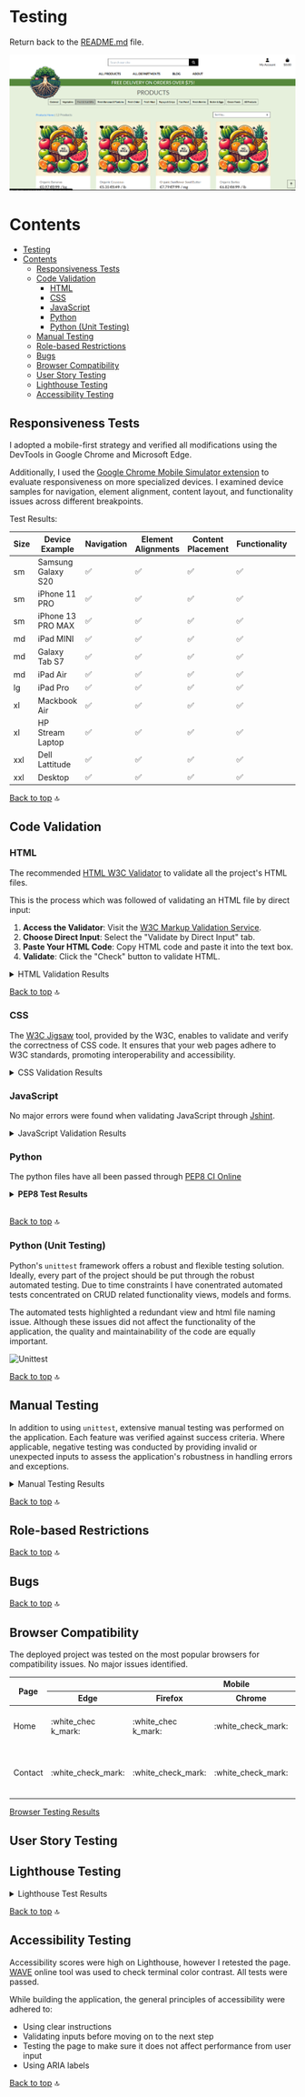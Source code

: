# Testing

Return back to the [README.md](README.md) file.

![Main Image](docs/images/main.png)

# Contents

<!-- TOC -->

* [Testing](#testing)
* [Contents](#contents)
    * [Responsiveness Tests](#responsiveness-tests)
    * [Code Validation](#code-validation)
        * [HTML](#html)
        * [CSS](#css)
        * [JavaScript](#javascript)
        * [Python](#python)
        * [Python (Unit Testing)](#python-unit-testing)
    * [Manual Testing](#manual-testing)
    * [Role-based Restrictions](#role-based-restrictions)
    * [Bugs](#bugs)
    * [Browser Compatibility](#browser-compatibility)
    * [User Story Testing](#user-story-testing)
    * [Lighthouse Testing](#lighthouse-testing)
    * [Accessibility Testing](#accessibility-testing)

<!-- TOC -->

## Responsiveness Tests

I adopted a mobile-first strategy and verified all modifications using the DevTools in Google Chrome and Microsoft Edge.

Additionally, I used
the [Google Chrome Mobile Simulator extension](https://chromewebstore.google.com/detail/mobile-simulator-responsi/ckejmhbmlajgoklhgbapkiccekfoccmk)
to evaluate responsiveness on more specialized
devices. I examined device samples for navigation, element alignment, content layout, and functionality issues across
different breakpoints.

Test Results:

| Size | Device Example     | Navigation         | Element Alignments | Content Placement  | Functionality      | Notes |
|------|--------------------|--------------------|--------------------|--------------------|--------------------|-------|
| sm   | Samsung Galaxy S20 | :white_check_mark: | :white_check_mark: | :white_check_mark: | :white_check_mark: |       |
| sm   | iPhone 11 PRO      | :white_check_mark: | :white_check_mark: | :white_check_mark: | :white_check_mark: |       |
| sm   | iPhone 13 PRO MAX  | :white_check_mark: | :white_check_mark: | :white_check_mark: | :white_check_mark: |       |
| md   | iPad MINI          | :white_check_mark: | :white_check_mark: | :white_check_mark: | :white_check_mark: |       |
| md   | Galaxy Tab S7      | :white_check_mark: | :white_check_mark: | :white_check_mark: | :white_check_mark: |       |
| md   | iPad Air           | :white_check_mark: | :white_check_mark: | :white_check_mark: | :white_check_mark: |       |
| lg   | iPad Pro           | :white_check_mark: | :white_check_mark: | :white_check_mark: | :white_check_mark: |       |
| xl   | Mackbook Air       | :white_check_mark: | :white_check_mark: | :white_check_mark: | :white_check_mark: |       |
| xl   | HP Stream Laptop   | :white_check_mark: | :white_check_mark: | :white_check_mark: | :white_check_mark: |       |
| xxl  | Dell Lattitude     | :white_check_mark: | :white_check_mark: | :white_check_mark: | :white_check_mark: |       |
| xxl  | Desktop            | :white_check_mark: | :white_check_mark: | :white_check_mark: | :white_check_mark: |       |

[Back to top](#contents) :top:

## Code Validation

### HTML

The recommended [HTML W3C Validator](https://validator.w3.org) to validate all the project's HTML files.

This is the process which was followed of validating an HTML file by direct input:

1. **Access the Validator**: Visit the [W3C Markup Validation Service](https://validator.w3.org/).
2. **Choose Direct Input**: Select the "Validate by Direct Input" tab.
3. **Paste Your HTML Code**: Copy HTML code and paste it into the text box.
4. **Validate**: Click the "Check" button to validate HTML.

<details>

<summary>HTML Validation Results</summary>

| File Name                   | Pass               | Notes             | View Result                                                    |
|-----------------------------|--------------------|-------------------|----------------------------------------------------------------|
| home page desktop           | :white_check_mark: |                   | ![Result](docs/test-img/home-page-desktop-html.png)            |
| home page mobile            | :white_check_mark: |                   | ![Result](docs/test-img/home-page-mobile-html.png)             |
| products page desktop       | :white_check_mark: |                   | ![Result](/docs/test-img/product-page-desktop-html.png)        |
| products page mobile        | :white_check_mark: |                   | ![Result](/docs/test-img/product-page-mobile-html.png)         |       
| blog page desktop           | :white_check_mark: |                   | ![Result](/docs/test-img/blog-page-desktop-html.png)           |       
| blog page mobile            | :white_check_mark: |                   | ![Result](/docs/test-img/blog-page-mobile-html.png)            |       
| blog post page desktop      | :white_check_mark: |                   | ![Result](/docs/test-img/blog-post-page-desktop-html.png)      |       
| blog post page mobile       | :white_check_mark: |                   | ![Result](/docs/test-img/blog-post-page-mobile-html.png)       |       
| contact page desktop        | :white_check_mark: |                   | ![Result](/docs/test-img/contact-page-desktop-html.png)        |       
| contact page mobile         | :white_check_mark: |                   | ![Result](/docs/test-img/contact-page-mobile-html.png)         |       
| privacy policy page desktop | :white_check_mark: |                   | ![Result](/docs/test-img/privacy-policy-page-desktop-html.png) |       
| privacy policy page mobile  | :white_check_mark: |                   | ![Result](/docs/test-img/privacy-policy-page-mobile-html.png)  |       
| return policy page desktop  | :white_check_mark: |                   | ![Result](/docs/test-img/return-policy-page-desktop-html.png)  |
| return policy page mobile   | :white_check_mark: |                   | ![Result](/docs/test-img/return-policy-page-mobile-html.png)   |       
| cart page desktop           | :white_check_mark: |                   | ![Result](/docs/test-img/cart-page-desktop-html.png)           |       
| cart page mobile            | :white_check_mark: |                   | ![Result](/docs/test-img/cart-page-mobile-html.png)            |       
| profile page desktop        | :white_check_mark: | From crispy forms | ![Result](/docs/test-img/profile-page-desktop-html.png)        |       
| profile page mobile         | :white_check_mark: | From crispy forms | ![Result](/docs/test-img/profile-page-mobile-html.png)         |       
| favorites page desktop      | :white_check_mark: |                   | ![Result](/docs/test-img/favorites-page-desktop-html.png)      |       
| favorites page mobile       | :white_check_mark: |                   | ![Result](/docs/test-img/favorites-page-mobile-html.png)       |       |
| logout page desktop         | :white_check_mark: |                   | ![Result](/docs/test-img/logout-page-desktop-html.png)         |       
| logout page mobile          | :white_check_mark: |                   | ![Result](/docs/test-img/logout-page-mobile-html.png)          |       
| register page desktop       | :white_check_mark: |                   | ![Result](/docs/test-img/register-page-desktop-html.png)       |       
| register page mobile        | :white_check_mark: |                   | ![Result](/docs/test-img/register-page-desktop-html.png)       |       
| login page desktop          | :white_check_mark: |                   | ![Result](/docs/test-img/login-page-desktop-html.png)          |       
| login page mobile           | :white_check_mark: |                   | ![Result](/docs/test-img/login-page-mobile-html.png)           |       

</details>

[Back to top](#contents) :top:

### CSS

The [W3C Jigsaw](https://jigsaw.w3.org/css-validator/) tool, provided by the W3C, enables to validate and verify the
correctness of CSS code. It ensures that your web pages adhere to W3C standards, promoting interoperability and
accessibility.

<details>

<summary>CSS Validation Results</summary>

| File Name     | Pass               | View Result                                                |
|---------------|--------------------|------------------------------------------------------------|
| base.css      | :white_check_mark: | ![Result](docs/test-img/base-file-validation-css.png)      |
| favorites.css | :white_check_mark: | ![Result](/docs/test-img/favorites-file-validaton-css.png) |
| checkout.css  | :white_check_mark: | ![Result](/docs/test-img/checkout-file-validation-css.png) |

</details>

### JavaScript

No major errors were found when validating JavaScript through [Jshint](https://jshint.com/).


<details>

<summary>JavaScript Validation Results</summary>

| File Name    | Pass               | View Result                                                  |
|--------------|--------------------|--------------------------------------------------------------|
| countryfield | :white_check_mark: | ![Result](docs/test-img/countryfield-file-validation-js.png) |
| blog         | :white_check_mark: | ![Result](/docs/test-img/blog-file-validaton-js.png)         |

</details>

### Python

The python files have all been passed through [PEP8 CI Online](https://pep8ci.herokuapp.com/)

<details><summary><b>PEP8 Test Results</b></summary>

| App Name  | File Name          | Pass               | Notes                                                      | View Result                                                                                               |
|-----------|--------------------|--------------------|------------------------------------------------------------|-----------------------------------------------------------------------------------------------------------|
| about     | views.py           | :white_check_mark: | The string is longer than 79 characters. Unable to reduce. | <details><summary>Screenshot</summary>![Result](/docs/test-img/about-views-py.png)</details>              |
| about     | urls.py            | :white_check_mark: |                                                            | <details><summary>Screenshot</summary>![Result](/docs/test-img/about-urls-py.png)</details>               |
| about     | models.py          | :white_check_mark: |                                                            | <details><summary>Screenshot</summary>![Result](/docs/test-img/about-models-py.png)</details>             |
| about     | forms.py           | :white_check_mark: |                                                            | <details><summary>Screenshot</summary>![Result](/docs/test-img/about-forms-py.png)</details>              |
| about     | admin.py           | :white_check_mark: |                                                            | <details><summary>Screenshot</summary>![Result](/docs/test-img/about-admin-py.png)</details>              |
| about     | test_views.py      | :white_check_mark: |                                                            | <details><summary>Screenshot</summary>![Result](/docs/test-img/about-test-viewers-py.png)</details>       |
| about     | test_forms.py      | :white_check_mark: |                                                            | <details><summary>Screenshot</summary>![Result](/docs/test-img/about-test-forms-py.png)</details>         |
| app       | settings.py        | :white_check_mark: |                                                            | <details><summary>Screenshot</summary>![Result](/docs/test-img/settings-py.png)</details>                 |
| app       | urls.py            | :white_check_mark: |                                                            | <details><summary>Screenshot</summary>![Result](/docs/test-img/testing-urls-py-main-app.png)</details>    |
| app       | views.py           | :white_check_mark: |                                                            | <details><summary>Screenshot</summary>![Result](/docs/test-img/views-py-main-app.png)</details>           |
| blog      | views.py           | :white_check_mark: |                                                            | <details><summary>Screenshot</summary>![Result](/docs/test-img/blog-views-py.png)</details>               |
| blog      | urls.py            | :white_check_mark: |                                                            | <details><summary>Screenshot</summary>![Result](/docs/test-img/blog-urls-py.png)</details>                |
| blog      | models.py          | :white_check_mark: |                                                            | <details><summary>Screenshot</summary>![Result](/docs/test-img/blog-models-py.png)</details>              |
| blog      | forms.py           | :white_check_mark: |                                                            | <details><summary>Screenshot</summary>![Result](/docs/test-img/blog-forms-py.png)</details>               |
| blog      | admin.py           | :white_check_mark: |                                                            | <details><summary>Screenshot</summary>![Result](/docs/test-img/blog-admin-py.png)</details>               |
| blog      | test_views.py      | :white_check_mark: |                                                            | <details><summary>Screenshot</summary>![Result](/docs/test-img/blog-test-views-py.png)</details>          |
| blog      | test_models.py     | :white_check_mark: |                                                            | <details><summary>Screenshot</summary>![Result](/docs/test-img/blog-test-models-py.png)</details>         |
| cart      | views.py           | :white_check_mark: |                                                            | <details><summary>Screenshot</summary>![Result](/docs/test-img/cart-views-py.png)</details>               |
| cart      | urls.py            | :white_check_mark: |                                                            | <details><summary>Screenshot</summary>![Result](/docs/test-img/cart-urls-py.png)</details>                |
| cart      | contexts.py        | :white_check_mark: |                                                            | <details><summary>Screenshot</summary>![Result](/docs/test-img/cart-context-py.png)</details>             |
| cart      | test_context.py    | :white_check_mark: |                                                            | <details><summary>Screenshot</summary>![Result](/docs/test-img/cart-test-contest-py.png)</details>        |
| checkout  | webhooks.py        | :white_check_mark: |                                                            | <details><summary>Screenshot</summary>![Result](/docs/test-img/checkout-webhooks-py.png)</details>        |
| checkout  | webhook_handler.py | :white_check_mark: |                                                            | <details><summary>Screenshot</summary>![Result](/docs/test-img/checkout-webhook-handler-py.png)</details> |
| checkout  | views.py           | :white_check_mark: |                                                            | <details><summary>Screenshot</summary>![Result](/docs/test-img/checkaout-views.png)</details>             |
| checkout  | urls.py            | :white_check_mark: |                                                            | <details><summary>Screenshot</summary>![Result](/docs/test-img/checkout-urls-py.png)</details>            |
| checkout  | signals.py         | :white_check_mark: |                                                            | <details><summary>Screenshot</summary>![Result](/docs/test-img/checkout-signals-py.png)</details>         |
| checkout  | models.py          | :white_check_mark: |                                                            | <details><summary>Screenshot</summary>![Result](/docs/test-img/checkout-models-py.png)</details>          |
| checkout  | forms.py           | :white_check_mark: |                                                            | <details><summary>Screenshot</summary>![Result](/docs/test-img/checkout-forms-py.png)</details>           |
| checkout  | admin.py           | :white_check_mark: |                                                            | <details><summary>Screenshot</summary>![Result](/docs/test-img/checkout-admin-py.png)</details>           |
| checkout  | test_models.py     | :white_check_mark: |                                                            | <details><summary>Screenshot</summary>![Result](/docs/test-img/checkout-test-models-py.png)</details>     |
| checkout  | test_forms.py      | :white_check_mark: |                                                            | <details><summary>Screenshot</summary>![Result](/docs/test-img/checkout-test-forms-py.png)</details>      |
| favorites | views.py           | :white_check_mark: |                                                            | <details><summary>Screenshot</summary>![Result](/docs/test-img/favorites-views-py.png)</details>          |
| favorites | urls.py            | :white_check_mark: |                                                            | <details><summary>Screenshot</summary>![Result](/docs/test-img/favorites-urls-py.png)</details>           |
| favorites | models.py          | :white_check_mark: |                                                            | <details><summary>Screenshot</summary>![Result](/docs/test-img/favorites-models-py.png)</details>         |
| favorites | admin.py           | :white_check_mark: |                                                            | <details><summary>Screenshot</summary>![Result](/docs/test-img/favorites-admin-py.png)</details>          |
| favorites | test_models.py     | :white_check_mark: |                                                            | <details><summary>Screenshot</summary>![Result](/docs/test-img/favorites-test-models-py.png)</details>    |
| home      | views.py           | :white_check_mark: |                                                            | <details><summary>Screenshot</summary>![Result](/docs/test-img/home-views-py.png)</details>               |
| home      | urls.py            | :white_check_mark: |                                                            | <details><summary>Screenshot</summary>![Result](/docs/test-img/home-urls-py.png)</details>                |
| products  | widgets.py         | :white_check_mark: |                                                            | <details><summary>Screenshot</summary>![Result](/docs/test-img/products-widgets-py.png)</details>         |
| products  | views.py           | :white_check_mark: |                                                            | <details><summary>Screenshot</summary>![Result](/docs/test-img/products-views-py.png)</details>           |
| products  | urls.py            | :white_check_mark: |                                                            | <details><summary>Screenshot</summary>![Result](/docs/test-img/products-urls-py.png)</details>            |
| products  | models.py          | :white_check_mark: |                                                            | <details><summary>Screenshot</summary>![Result](/docs/test-img/products-models-py.png)</details>          |
| products  | forms.py           | :white_check_mark: |                                                            | <details><summary>Screenshot</summary>![Result](/docs/test-img/products-forms-py.png)</details>           |
| products  | admin.py           | :white_check_mark: |                                                            | <details><summary>Screenshot</summary>![Result](/docs/test-img/products-admin-py.png)</details>           |
| products  | test_views.py      | :white_check_mark: |                                                            | <details><summary>Screenshot</summary>![Result](/docs/test-img/products-test-views-py.png)</details>      |
| products  | test_models.py     | :white_check_mark: |                                                            | <details><summary>Screenshot</summary>![Result](/docs/test-img/productstest-models-py.png)</details>      |
| products  | test_forms.py      | :white_check_mark: |                                                            | <details><summary>Screenshot</summary>![Result](/docs/test-img/products-test-forms-py.png)</details>      |
| profiles  | views.py           | :white_check_mark: |                                                            | <details><summary>Screenshot</summary>![Result](/docs/test-img/profiles-views-py.png)</details>           |
| profiles  | urls.py            | :white_check_mark: |                                                            | <details><summary>Screenshot</summary>![Result](/docs/test-img/profiles-urls-py.png)</details>            |
| profiles  | models.py          | :white_check_mark: |                                                            | <details><summary>Screenshot</summary>![Result](/docs/test-img/profiles-models-py.png)</details>          |
| profiles  | forms.py           | :white_check_mark: |                                                            | <details><summary>Screenshot</summary>![Result](/docs/test-img/profiles-forms-py.png)</details>           |
| profiles  | test_forms.py      | :white_check_mark: |                                                            | <details><summary>Screenshot</summary>![Result](/docs/test-img/profiles-test-forms.png)</details>         |
| main      | custom_storages.py | :white_check_mark: |                                                            | <details><summary>Screenshot</summary>![Result](/docs/test-img/main-custom-storages.png)</details>        |

</details><br/>

[Back to top](#contents) :top:

### Python (Unit Testing)

Python's `unittest` framework offers a robust and flexible testing solution.
Ideally, every part of the project should be put through the robust automated testing. Due to time constraints I have
conentrated automated tests concentrated on CRUD related functionality views, models and forms.

The automated tests highlighted a redundant view and html file naming issue. Although these issues did not affect the
functionality of the application, the quality and maintainability of the code are equally important.

![Unittest]()

[Back to top](#contents) :top:

## Manual Testing

In addition to using `unittest`, extensive manual testing was performed on the application. Each feature was verified
against success criteria. Where applicable, negative testing was conducted by providing invalid or unexpected inputs to
assess the application's robustness in handling errors and exceptions.

<details>
<summary>Manual Testing Results</summary>

</details>

[Back to top](#contents) :top:

## Role-based Restrictions

[Back to top](#contents) :top:

## Bugs

[Back to top](#contents) :top:

## Browser Compatibility

The deployed project was tested on the most popular browsers for compatibility issues.
No major issues identified.

<table>
    <thead>    
        <tr> 
            <th rowspan="2">Page</th> 
            <th colspan="5">Mobile</th> 
            <th colspan="5">Tablet</th> 
            <th colspan="5">Desktop</th> 
            <th rowspan="2">Note</th> 
        </tr>
        <tr> 
            <th>Edge</th>
            <th>Firefox</th>
            <th>Chrome</th>
            <th>Opera</th>
            <th>Safari</th>
            <th>Edge</th>
            <th>Firefox</th>
            <th>Chrome</th>
            <th>Opera</th>
            <th>Safari</th>
            <th>Edge</th>
            <th>Firefox</th>
            <th>Chrome</th>
            <th>Opera</th>
            <th>Safari</th>
        </tr>
    </thead>
    <tbody>    
        <tr>
            <td>Home</td>
            <td>:white_chec k_mark:</td> 
            <td>:white_chec k_mark:</td> 
            <td>:white_check_mark:</td> 
            <td>:white_check_mark:</td> 
            <td>:✗:</td> 
            <td>:white_chec k_mark:</td> 
            <td>:white_chec k_mark:</td> 
            <td>:white_check_mark:</td> 
            <td>:white_check_mark:</td> 
            <td>:✗:</td>
            <td>:white_chec k_mark:</td> 
            <td>:white_chec k_mark:</td> 
            <td>:white_check_mark:</td> 
            <td>:white_check_mark:</td> 
            <td>:✗:</td> 
            <td>Test issue on Safari</td>
        </tr>
        <tr>
            <td>Contact</td >
            <td>:white_check_mark:</td> 
            <td>:white_check_mark:</td> 
            <td>:white_check_mark:</td> 
            <td>:✗:</td> 
            <td>:white_chec k_mark:</td> 
            <td>:white_chec k_mark:</td> 
            <td>:white_chec k_mark:</td> 
            <td>:white_chec k_mark:</td> 
            <td>:white_chec k_mark:</td> 
            <td>:white_chec k_mark:</td>
            <td> :white_check_mark:</td> 
            <td>:white_check_mark:</td> 
            <td>:✗:</td> 
             <td>:white_chec k_mark:</td> 
            <td>:white_check_mark:</td> 
            <td>Issue on Opera in Tablet</td>
        </tr>
    </tbody>
</table>

[Browser Testing Results]()

## User Story Testing

## Lighthouse Testing

<details>

<summary>Lighthouse Test Results</summary>

</details>

[Back to top](#contents) :top:

## Accessibility Testing

Accessibility scores were high on Lighthouse, however I retested the page.
[WAVE](https://wave.webaim.org/) online tool was used to check terminal color contrast. All tests were passed.

While building the application, the general principles of accessibility were adhered to:

- Using clear instructions
- Validating inputs before moving on to the next step
- Testing the page to make sure it does not affect performance from user input
- Using ARIA labels

[Back to top](#contents) :top:
